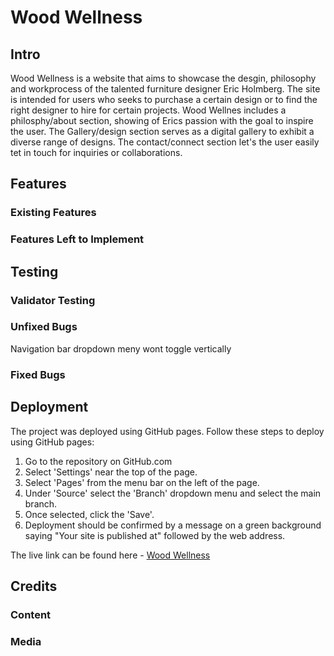 # Wood Wellness

## Intro
Wood Wellness is a website that aims to showcase the desgin, philosophy and workprocess of the talented furniture designer Eric Holmberg. The site is intended for users who seeks to purchase a certain design or to find the right designer to hire for certain projects. Wood Wellnes includes a philosphy/about section, showing of Erics passion with the goal to inspire the user. The Gallery/design section serves as a digital gallery to exhibit a diverse range of designs. The contact/connect section let's the user easily tet in touch for inquiries or collaborations.  

## Features

### Existing Features

### Features Left to Implement

## Testing

### Validator Testing

### Unfixed Bugs
Navigation bar dropdown meny wont toggle vertically

### Fixed Bugs

## Deployment

The project was deployed using GitHub pages. Follow these steps to deploy using GitHub pages:

1. Go to the repository on GitHub.com
2. Select 'Settings' near the top of the page.
3. Select 'Pages' from the menu bar on the left of the page.
4. Under 'Source' select the 'Branch' dropdown menu and select the main branch.
5. Once selected, click the 'Save'.
6. Deployment should be confirmed by a message on a green background saying "Your site is published at" followed by the web address.

The live link can be found here - [Wood Wellness](https://luddehs.github.io/Wood-Wellness/)

## Credits

### Content

### Media